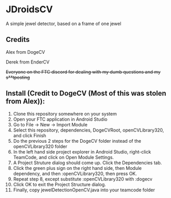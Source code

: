 JDroidsCV
=========

A simple jewel detector, based on a frame of one jewel

Credits
-------

Alex from DogeCV

Derek from EnderCV

~~Everyone on the FTC discord for dealing with my dumb questions and my s\*\*tposting~~

Install (Credit to DogeCV (Most of this was stolen from Alex)):
---------------------------------------------------------------

1.  Clone this repository somewhere on your system
2.  Open your FTC application in Android Studio
3.  Go to File -&gt; New -&gt; Import Module
4.  Select this repository, dependencies, DogeCVRoot, openCVLibrary320, and click Finish
5.  Do the previous 2 steps for the DogeCV folder instead of the openCVLibrary320 folder
6.  In the left hand side project explorer in Android Studio, right-click TeamCode, and click on Open Module Settings.
7.  A Project Struture dialog should come up. Click the Dependencies tab.
8.  Click the green plus sign on the right hand side, then Module dependency, and then :openCVLibrary320, then press OK.
9.  Repeat step 8, except substitute :openCVLibrary320 with :dogecv
10. Click OK to exit the Project Structure dialog.
11. Finally, copy jewelDetectionOpenCV.java into your teamcode folder

